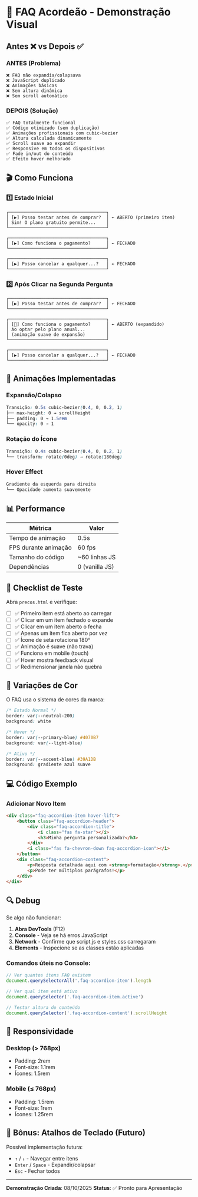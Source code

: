 # 🎨 FAQ Acordeão - Demonstração Visual

## Antes ❌ vs Depois ✅

### ANTES (Problema)
```
❌ FAQ não expandia/colapsava
❌ JavaScript duplicado
❌ Animações básicas
❌ Sem altura dinâmica
❌ Sem scroll automático
```

### DEPOIS (Solução)
```
✅ FAQ totalmente funcional
✅ Código otimizado (sem duplicação)
✅ Animações profissionais com cubic-bezier
✅ Altura calculada dinamicamente
✅ Scroll suave ao expandir
✅ Responsive em todos os dispositivos
✅ Fade in/out do conteúdo
✅ Efeito hover melhorado
```

## 🎬 Como Funciona

### 1️⃣ Estado Inicial
```
┌─────────────────────────────────────┐
│ [▶] Posso testar antes de comprar?  │ ← ABERTO (primeiro item)
│ Sim! O plano gratuito permite...    │
└─────────────────────────────────────┘

┌─────────────────────────────────────┐
│ [▶] Como funciona o pagamento?      │ ← FECHADO
└─────────────────────────────────────┘

┌─────────────────────────────────────┐
│ [▶] Posso cancelar a qualquer...?   │ ← FECHADO
└─────────────────────────────────────┘
```

### 2️⃣ Após Clicar na Segunda Pergunta
```
┌─────────────────────────────────────┐
│ [▶] Posso testar antes de comprar?  │ ← FECHADO
└─────────────────────────────────────┘

┌─────────────────────────────────────┐
│ [🔽] Como funciona o pagamento?      │ ← ABERTO (expandido)
│ Ao optar pelo plano anual...        │
│ (animação suave de expansão)        │
└─────────────────────────────────────┘

┌─────────────────────────────────────┐
│ [▶] Posso cancelar a qualquer...?   │ ← FECHADO
└─────────────────────────────────────┘
```

## 🎯 Animações Implementadas

### Expansão/Colapso
```css
Transição: 0.5s cubic-bezier(0.4, 0, 0.2, 1)
├── max-height: 0 → scrollHeight
├── padding: 0 → 1.5rem
└── opacity: 0 → 1
```

### Rotação do Ícone
```css
Transição: 0.4s cubic-bezier(0.4, 0, 0.2, 1)
└── transform: rotate(0deg) → rotate(180deg)
```

### Hover Effect
```css
Gradiente da esquerda para direita
└── Opacidade aumenta suavemente
```

## 📊 Performance

| Métrica | Valor |
|---------|-------|
| Tempo de animação | 0.5s |
| FPS durante animação | 60 fps |
| Tamanho do código | ~60 linhas JS |
| Dependências | 0 (vanilla JS) |

## 🧪 Checklist de Teste

Abra `precos.html` e verifique:

- [ ] ✅ Primeiro item está aberto ao carregar
- [ ] ✅ Clicar em um item fechado o expande
- [ ] ✅ Clicar em um item aberto o fecha
- [ ] ✅ Apenas um item fica aberto por vez
- [ ] ✅ Ícone de seta rotaciona 180°
- [ ] ✅ Animação é suave (não trava)
- [ ] ✅ Funciona em mobile (touch)
- [ ] ✅ Hover mostra feedback visual
- [ ] ✅ Redimensionar janela não quebra

## 🎨 Variações de Cor

O FAQ usa o sistema de cores da marca:

```css
/* Estado Normal */
border: var(--neutral-200)
background: white

/* Hover */
border: var(--primary-blue) #4070B7
background: var(--light-blue)

/* Ativo */
border: var(--accent-blue) #39A1DB
background: gradiente azul suave
```

## 💻 Código Exemplo

### Adicionar Novo Item
```html
<div class="faq-accordion-item hover-lift">
    <button class="faq-accordion-header">
        <div class="faq-accordion-title">
            <i class="fas fa-star"></i>
            <h3>Minha pergunta personalizada?</h3>
        </div>
        <i class="fas fa-chevron-down faq-accordion-icon"></i>
    </button>
    <div class="faq-accordion-content">
        <p>Resposta detalhada aqui com <strong>formatação</strong>.</p>
        <p>Pode ter múltiplos parágrafos!</p>
    </div>
</div>
```

## 🔍 Debug

Se algo não funcionar:

1. **Abra DevTools** (F12)
2. **Console** - Veja se há erros JavaScript
3. **Network** - Confirme que script.js e styles.css carregaram
4. **Elements** - Inspecione se as classes estão aplicadas

### Comandos úteis no Console:
```javascript
// Ver quantos itens FAQ existem
document.querySelectorAll('.faq-accordion-item').length

// Ver qual item está ativo
document.querySelector('.faq-accordion-item.active')

// Testar altura do conteúdo
document.querySelector('.faq-accordion-content').scrollHeight
```

## 📱 Responsividade

### Desktop (> 768px)
- Padding: 2rem
- Font-size: 1.1rem
- Ícones: 1.5rem

### Mobile (≤ 768px)
- Padding: 1.5rem
- Font-size: 1rem
- Ícones: 1.25rem

## 🎁 Bônus: Atalhos de Teclado (Futuro)

Possível implementação futura:
- `↑` / `↓` - Navegar entre itens
- `Enter` / `Space` - Expandir/colapsar
- `Esc` - Fechar todos

---

**Demonstração Criada**: 08/10/2025
**Status**: ✅ Pronto para Apresentação
